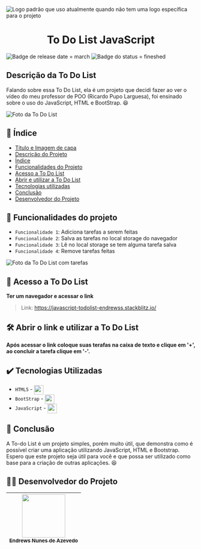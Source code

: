 ![Logo padrão que uso atualmente quando não tem uma logo específica para o projeto](https://i.imgur.com/LM4Xbmf.jpg)
<h1 align="center"> To Do List JavaScript </h1>

![Badge de release date = march](https://img.shields.io/badge/lançamento-março-blue?style=for-the-badge) ![Badge do status = fineshed](https://img.shields.io/badge/status-finalizado-purple?style=for-the-badge)

## Descrição da To Do List

Falando sobre essa To Do List, ela é um projeto que decidi fazer ao ver o vídeo do meu professor de POO (Ricardo Pupo Larguesa), foi ensinado sobre o uso do JavaScript, HTML e BootStrap. :satisfied:

![Foto da To Do List](https://i.imgur.com/23vYhza.png)

## 🔖 Índice 

* [Título e Imagem de capa](#-to-do-list-javascript-)
* [Descrição do Projeto](#descrição-da-to-do-list)
* [Índice](#-%C3%ADndice)
* [Funcionalidades do Projeto](#hammer-funcionalidades-do-projeto)
* [Acesso a To Do List](#-acesso-a-to-do-list)
* [Abrir e utilizar a To Do List](#%EF%B8%8F-abrir-o-link-e-utilizar-a-to-do-list)
* [Tecnologias utilizadas](#%EF%B8%8F-tecnologias-utilizadas)
* [Conclusão](#-conclus%C3%A3o)
* [Desenvolvedor do Projeto](#-desenvolvedor-do-projeto)

## :hammer: Funcionalidades do projeto

- `Funcionalidade 1`: Adiciona tarefas a serem feitas
- `Funcionalidade 2`: Salva as tarefas no local storage do navegador
- `Funcionalidade 3`: Lê no local storage se tem alguma tarefa salva
- `Funcionalidade 4`: Remove tarefas feitas

![Foto da To Do List com tarefas](https://i.imgur.com/fQtaK7Q.png)

## 📁 Acesso a To Do List

**Ter um navegador e acessar o link**
>Link: https://javascript-todolist-endrewss.stackblitz.io/

## 🛠️ Abrir o link e utilizar a To Do List

**Após acessar o link coloque suas terafas na caixa de texto e clique em '+', ao concluir a tarefa clique em '-'.**

## ✔️ Tecnologias Utilizadas

- ``HTML5`` -  <img src="https://cdn.jsdelivr.net/gh/devicons/devicon/icons/html5/html5-original-wordmark.svg" width=25 align="center"/>
- ``BootStrap`` - <img src="https://cdn.jsdelivr.net/gh/devicons/devicon/icons/bootstrap/bootstrap-original.svg" width=25 align="center"/>
- ``JavaScript`` - <img src="https://cdn.jsdelivr.net/gh/devicons/devicon/icons/javascript/javascript-original.svg" width=25 align="center"/>

## 📕 Conclusão

A To-do List é um projeto simples, porém muito útil, que demonstra como é possível criar uma aplicação utilizando JavaScript, HTML e Bootstrap. Espero que este projeto seja útil para você e que possa ser utilizado como base para a criação de outras aplicações. :satisfied:

## 🧑‍💻 Desenvolvedor do Projeto

| [<img src="https://i.imgur.com/ijd1TDn.png" width=115><br><sub>Endrews Nunes de Azevedo </sub>](https://github.com/Endrewss)
| :---:


